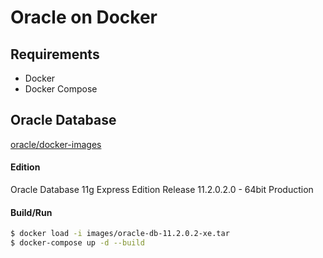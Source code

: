 # Oracle on Docker

## Requirements

* Docker
* Docker Compose

## Oracle Database

[oracle/docker-images](https://github.com/oracle/docker-images)

#### Edition

Oracle Database 11g Express Edition Release 11.2.0.2.0 - 64bit Production

#### Build/Run

```bash
$ docker load -i images/oracle-db-11.2.0.2-xe.tar
$ docker-compose up -d --build
```
